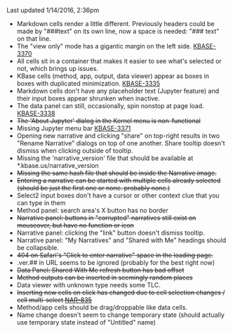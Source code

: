Last updated 1/14/2016, 2:36pm

  * Markdown cells render a little different. Previously headers could be made by "###text" on its own line, now a space is needed: "### text" on that line.
  * The "view only" mode has a gigantic margin on the left side. [KBASE-3370](https://atlassian.kbase.us/browse/KBASE-3370)
  * All cells sit in a container that makes it easier to see what's selected or not, which brings up issues.
  * KBase cells (method, app, output, data viewer) appear as boxes in boxes with duplicated minimization. [KBASE-3335](https://atlassian.kbase.us/browse/KBASE-3335)
  * Markdown cells don't have any placeholder text (Jupyter feature) and their input boxes appear shrunken when inactive.
  * The data panel can still, occasionally, spin nonstop at page load. [KBASE-3338](https://atlassian.kbase.us/browse/KBASE-3338)
  * ~~The 'About Jupyter' dialog in the Kernel menu is non-functional~~
  * Missing Jupyter menu bar [KBASE-3371](https://atlassian.kbase.us/browse/KBASE-3371)
  * Opening new narrative and clicking "share" on top-right results in two "Rename Narrative" dialogs on top of one another. Share tooltip doesn't dismiss when clicking outside of tooltip.
  * Missing the 'narrative_version' file that should be available at *.kbase.us/narrative_version
  * ~~Missing the same hash file that should be inside the Narrative image.~~
  * ~~Entering a narrative can be started with multiple cells already selected (should be just the first one or none. probably none.)~~
  * Select2 input boxes don't have a cursor or other context clue that you can type in them
  * Method panel: search area's X button has no border
  * ~~Narrative panel: buttons in "corrupted" narratives still exist on mouseover, but have no function or icon~~
  * Narrative panel: clicking the "link" button doesn't dismiss tooltip.
  * Narrative panel: "My Narratives" and "Shared with Me" headings should be collapsible.
  * ~~404 on Safari's "Click to enter narrative" space in the loading page.~~
  * .ver.## in URL seems to be ignored (probably for the best right now)
  * ~~Data Panel: Shared With Me refresh button has bad offset~~
  * ~~Method outputs can be inserted in seemingly random places~~
  * Data viewer with unknown type needs some TLC.
  * ~~Inserting new cells on click has changed due to cell selection changes / cell multi-select [NAR-835](https://atlassian.kbase.us/browse/NAR-835)~~
  * Method/app cells should be drag/droppable like data cells.
  * Name change doesn't seem to change temporary state (should actually use temporary state instead of "Untitled" name)
